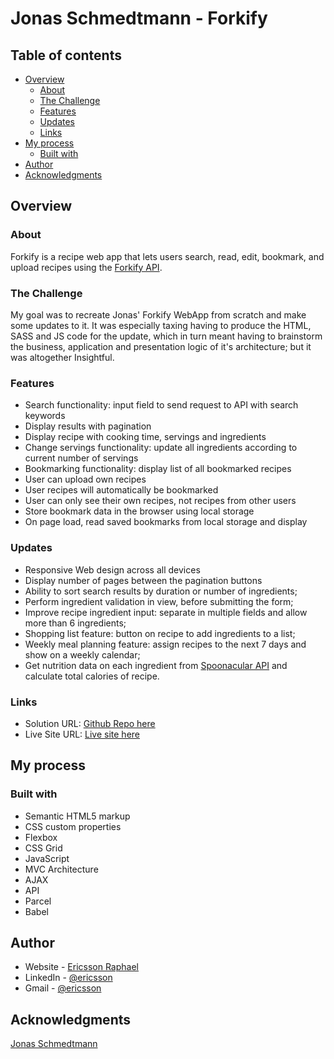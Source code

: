 # Jonas Schmedtmann - Forkify

## Table of contents

- [Overview](#overview)
  - [About](#about)
  - [The Challenge](#the-challenge)
  - [Features](#features)
  - [Updates](#updates)
  - [Links](#links)
- [My process](#my-process)
  - [Built with](#built-with)
- [Author](#author)
- [Acknowledgments](#acknowledgments)

## Overview

### About

Forkify is a recipe web app that lets users search, read, edit, bookmark, and upload recipes using the [Forkify API](https://forkify-api.herokuapp.com/v2).

### The Challenge

My goal was to recreate Jonas' Forkify WebApp from scratch and make some updates to it. It was especially taxing having to produce the HTML, SASS and JS code for the update, which in turn meant having to brainstorm the business, application and presentation logic of it's architecture; but it was altogether Insightful.

### Features

- Search functionality: input field to send request to API with search keywords
- Display results with pagination
- Display recipe with cooking time, servings and ingredients
- Change servings functionality: update all ingredients according to
  current number of servings
- Bookmarking functionality: display list of all bookmarked recipes
- User can upload own recipes
- User recipes will automatically be bookmarked
- User can only see their own recipes, not recipes from other users
- Store bookmark data in the browser using local storage
- On page load, read saved bookmarks from local storage and display

### Updates

- Responsive Web design across all devices
- Display number of pages between the pagination buttons
- Ability to sort search results by duration or number of ingredients;
- Perform ingredient validation in view, before submitting the form;
- Improve recipe ingredient input: separate in multiple fields and allow more than 6 ingredients;
- Shopping list feature: button on recipe to add ingredients to a list;
- Weekly meal planning feature: assign recipes to the next 7 days and show on a weekly calendar;
- Get nutrition data on each ingredient from [Spoonacular API](https://spoonacular.com/food-api) and calculate total calories of recipe.

### Links

- Solution URL: [Github Repo here](https://github.com/gitEricsson/Bankist-WebApp)
- Live Site URL: [Live site here](https://ericsson-bankist-webapp.netlify.app/)

## My process

### Built with

- Semantic HTML5 markup
- CSS custom properties
- Flexbox
- CSS Grid
- JavaScript
- MVC Architecture
- AJAX
- API
- Parcel
- Babel

## Author

- Website - [Ericsson Raphael](https://github.com/gitEricsson)
- LinkedIn - [@ericsson](www.linkedin.com/in/ericssonraphael)
- Gmail - [@ericsson](ericssonraphael@gmail.com)

## Acknowledgments

[Jonas Schmedtmann](https://github.com/jonasschmedtmann)
